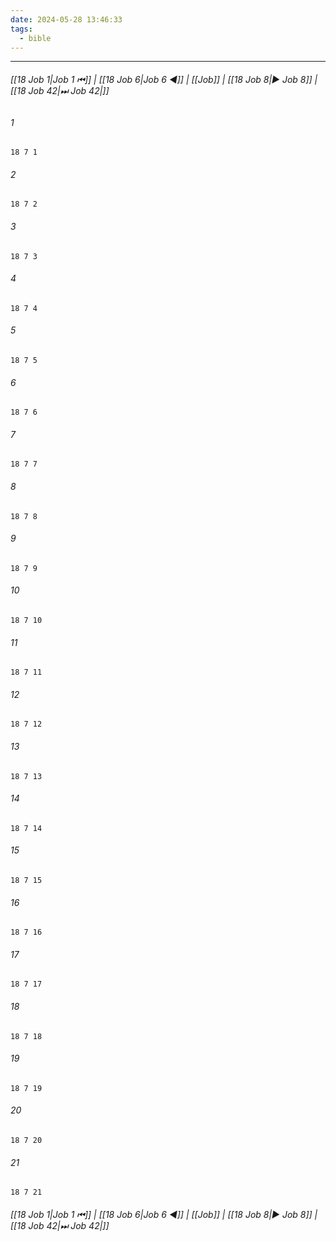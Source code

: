 ```yaml
---
date: 2024-05-28 13:46:33
tags:
  - bible
---
```

___

###### [[18 Job 1|Job 1 ⏮]] | [[18 Job 6|Job 6 ◀]] | [[Job]] | [[18 Job 8|▶ Job 8]] | [[18 Job 42|⏭ Job 42|]]

###### 1
``` verse
18 7 1 
```
###### 2
``` verse
18 7 2 
```
###### 3
``` verse
18 7 3 
```
###### 4
``` verse
18 7 4 
```
###### 5
``` verse
18 7 5 
```
###### 6
``` verse
18 7 6 
```
###### 7
``` verse
18 7 7 
```
###### 8
``` verse
18 7 8 
```
###### 9
``` verse
18 7 9 
```
###### 10
``` verse
18 7 10 
```
###### 11
``` verse
18 7 11 
```
###### 12
``` verse
18 7 12 
```
###### 13
``` verse
18 7 13 
```
###### 14
``` verse
18 7 14 
```
###### 15
``` verse
18 7 15 
```
###### 16
``` verse
18 7 16 
```
###### 17
``` verse
18 7 17 
```
###### 18
``` verse
18 7 18 
```
###### 19
``` verse
18 7 19 
```
###### 20
``` verse
18 7 20 
```
###### 21
``` verse
18 7 21 
```

###### [[18 Job 1|Job 1 ⏮]] | [[18 Job 6|Job 6 ◀]] | [[Job]] | [[18 Job 8|▶ Job 8]] | [[18 Job 42|⏭ Job 42|]]

